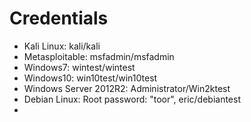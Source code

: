 # Credentials



- Kali Linux: kali/kali
- Metasploitable: msfadmin/msfadmin
- Windows7: wintest/wintest
- Windows10: win10test/win10test
- Windows Server 2012R2: Administrator/Win2ktest
- Debian Linux: Root password: "toor", eric/debiantest
- 

